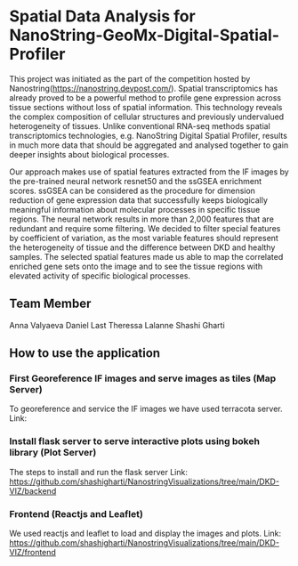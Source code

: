 # Spatial Data Analysis for NanoString-GeoMx-Digital-Spatial-Profiler 
This project was initiated as the part of the competition hosted by Nanostring(https://nanostring.devpost.com/). Spatial transcriptomics has already proved to be a powerful method to profile gene expression across tissue sections  without loss of spatial information. This technology reveals the complex composition of cellular structures and previously undervalued heterogeneity of tissues. Unlike conventional RNA-seq methods spatial transcriptomics technologies, e.g. NanoString Digital Spatial Profiler, results in much more data that should be aggregated and analysed together to gain deeper insights about biological processes.

Our approach makes use of spatial features extracted from the IF images by the pre-trained neural network resnet50 and the ssGSEA enrichment scores. ssGSEA can be considered as the procedure for dimension reduction of gene expression data that successfully keeps biologically meaningful information about molecular processes in specific tissue regions. The neural network results in more than 2,000 features that are redundant and require some filtering. We decided to filter special features by coefficient of variation, as the most variable features should represent the heterogeneity of tissue and the difference between DKD and healthy samples. The selected spatial features made us able to map the correlated enriched gene sets onto the image and to see the tissue regions with elevated activity of specific biological processes.


## Team Member
Anna Valyaeva
Daniel Last
Theressa Lalanne
Shashi Gharti

## How to use the application
### First Georeference IF images and serve images as tiles (Map Server)
To georeference and service the IF images we have used terracota server.
Link:

### Install flask server to serve interactive plots using bokeh library (Plot Server)
The steps to install and run the flask server
Link: https://github.com/shashigharti/NanostringVisualizations/tree/main/DKD-VIZ/backend

### Frontend (Reactjs and Leaflet)
We used reactjs and leaflet to load and display the images and plots. 
Link: https://github.com/shashigharti/NanostringVisualizations/tree/main/DKD-VIZ/frontend




